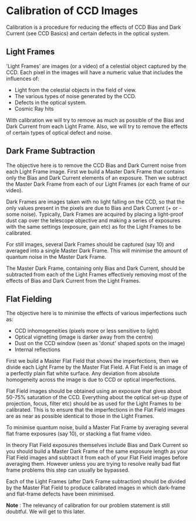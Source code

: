 # Calibration of CCD Images

Calibration is a procedure for reducing the effects of CCD Bias and Dark Current (see CCD Basics) and certain defects in the optical system.

## Light Frames

'Light Frames' are images (or a video) of a celestial object captured by the CCD. Each pixel in the images will have a numeric value that includes the influences of:

- Light from the celestial objects in the field of view.
- The various types of noise generated by the CCD.
- Defects in the optical system.
- Cosmic Ray hits

With calibration we will try to remove as much as possible of the Bias and Dark Current from each Light Frame. Also, we will try to remove the effects of certain types of optical defect and noise.

## Dark Frame Subtraction

The objective here is to remove the CCD Bias and Dark Current noise from each Light Frame image. First we build a Master Dark Frame that contains only the Bias and Dark Current elements of an exposure. Then we subtract the Master Dark Frame from each of our Light Frames (or each frame of our video).

Dark Frames are images taken with no light falling on the CCD, so that the only values present in the pixels are due to Bias and Dark Current (+ or - some noise). Typically, Dark Frames are acquired by placing a light-proof dust cap over the telescope objective and making a series of exposures with the same settings (exposure, gain etc) as for the Light Frames to be calibrated.

For still images, several Dark Frames should be captured (say 10) and averaged into a single Master Dark Frame. This will minimise the amount of quantum noise in the Master Dark Frame.

The Master Dark Frame, containing only Bias and Dark Current, should be subtracted from each of the Light Frames effectively removing most of the effects of Bias and Dark Current from the Light Frames.

## Flat Fielding

The objective here is to minimise the effects of various imperfections such as:

- CCD inhomogeneities (pixels more or less sensitive to light)
- Optical vignetting (image is darker away from the centre)
- Dust on the CCD window (seen as 'donut' shaped spots on the image)
- Internal reflections

First we build a Master Flat Field that shows the imperfections, then we divide each Light Frame by the Master Flat Field. 
A Flat Field  is an image of a perfectly plain flat white surface. Any deviation from absolute homogeneity across the image is due to CCD or optical imperfections.

Flat Field images should be obtained using an exposure that gives about 50-75% saturation of the CCD. Everything about the optical set-up (type of projection, focus, filter etc) should be as used for the Light Frames to be calibrated. This is to ensure that the imperfections in the Flat Field images are as near as possible identical to those in the Light Frames.

To minimise quantum noise, build a Master Flat Frame by averaging several flat frame exposures (say 10), or stacking a flat frame video.

In theory Flat Field exposures themselves include Bias and Dark Current so you should build a Master Dark Frame of the same exposure length as your Flat Field images and subtract it from each of your Flat Field images before averaging them. However unless you are trying to resolve really bad flat frame problems this step can usually be bypassed.

Each of the Light Frames (after Dark Frame subtraction) should be divided by the Master Flat Field  to produce calibrated images in which dark-frame and flat-frame defects have been minimised.


**Note** : The relevancy of calibration for our problem statement is still doubtful. We will get to this later. 